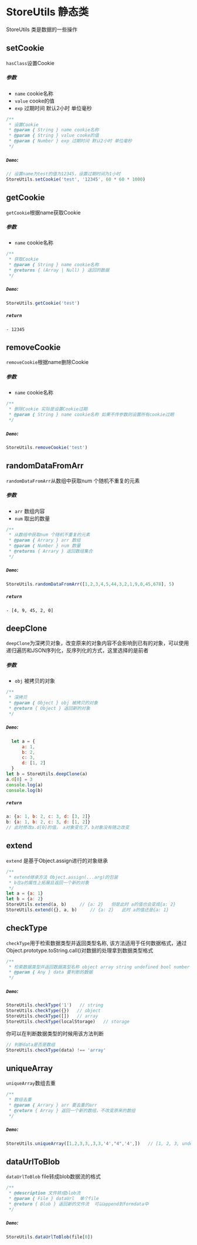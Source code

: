 # StoreUtils 静态类
StoreUtils 类是数据的一些操作

## setCookie
`hasClass`设置Cookie
##### 参数
  - `name` cookie名称
  - `value` cooke的值
  - `exp` 过期时间 默认2小时 单位毫秒
```js
/**
 * 设置Cookie
 * @param { String } name cookie名称
 * @param { String } value cooke的值
 * @param { Number } exp 过期时间 默认2小时 单位毫秒
 */
```
##### `Demo`:
```js
// 设置name为test的值为12345，设置过期时间为1小时
StoreUtils.setCookie('test', '12345', 60 * 60 * 1000)
```

## getCookie
`getCookie`根据name获取Cookie
##### 参数
  - `name` cookie名称
```js
/**
 * 获取Cookie
 * @param { String } name cookie名称
 * @returns { (Array | Null) } 返回的数据
 */
```
##### `Demo`:
```js
StoreUtils.getCookie('test')
```
##### `return`
    - 12345

## removeCookie
`removeCookie`根据name删除Cookie
##### 参数
  - `name` cookie名称
```js
/**
 * 删除Cookie 实际是设置Cookie过期
 * @param { String } name cookie名称 如果不传参数则设置所有cookie过期
 */
```
##### `Demo`:
```js
StoreUtils.removeCookie('test')
```

## randomDataFromArr
`randomDataFromArr`从数组中获取num 个随机不重复的元素
##### 参数
  - `arr` 数组内容
  - `num` 取出的数量
```js
/**
 * 从数组中获取num 个随机不重复的元素
 * @param { Arrary } arr 数组
 * @param { Number } num 数量
 * @returns { Arrary } 返回数组集合
 */
```
##### `Demo`:
```js
StoreUtils.randomDataFromArr([1,2,3,4,5,44,3,2,1,9,0,45,678], 5)
```
##### `return`
    - [4, 9, 45, 2, 0]

## deepClone
`deepClone`为深拷贝对象，改变原来的对象内容不会影响到已有的对象，可以使用递归遍历和JSON序列化，反序列化的方式，这里选择的是前者
##### 参数
  - `obj` 被拷贝的对象
```js
/**
 * 深拷贝
 * @param { Object } obj 被拷贝的对象
 * @return { Object } 返回新的对象
 */
```
##### `Demo`:
```js
  let a = {
      a: 1,
      b: 2,
      c: 3,
      d: [1, 2]
  }
let b = StoreUtils.deepClone(a)
a.d[0] = 3
console.log(a)
console.log(b)
```
##### `return`
```js
a: {a: 1, b: 2, c: 3, d: [3, 2]}
b: {a: 1, b: 2, c: 3, d: [1, 2]}
// 此时修改a.d[0]的值， a对象变化了，b对象没有随之改变
```

## extend
`extend` 是基于Object.assign进行的对象继承
```js
/**
 * extend继承方法 Object.assign(...arg)的包装
 * b在a的属性上拓展且返回一个新的对象
 */
let a = {a: 1}
let b = {a: 2}
StoreUtils.extend(a, b)     // {a: 2}   但是此时 a的值也会变成{a: 2}
StoreUtils.extend({}, a, b)     // {a: 2}   此时 a的值还是{a: 1}
```

## checkType
`checkType`用于检索数据类型并返回类型名称, 该方法适用于任何数据格式，通过Object.prototype.toString.call()对数据的处理拿到数据类型格式
```js
/**
 * 检索数据类型并返回数据类型名称 object array string undefined bool number null 等等...
 * @param { Any } data 要判断的数据
 */
```
##### `Demo`:
```js
StoreUtils.checkType('1')   // string
StoreUtils.checkType({})   // object
StoreUtils.checkType([])   // array
StoreUtils.checkType(localStorage)   // storage
```
你可以在判断数据类型的时候用该方法判断
```js
// 判断data是否是数组
StoreUtils.checkType(data) !== 'array'
```

## uniqueArray
`uniqueArray`数组去重
```js
/**
 * 数组去重
 * @param { Arrary } arr 要去重的arr
 * @return { Array } 返回一个新的数组，不改变原来的数组
 */
```
##### `Demo`:
```js
StoreUtils.uniqueArray([1,2,3,3,,3,3,'4',"4",'4',])   // [1, 2, 3, undefined, "4"]
```

## dataUrlToBlob
`dataUrlToBlob` file转成blob数据流的格式
```ts
/**
 * @description 文件转成blob流
 * @param { File } dataUrl  单个file
 * @return { Blob } 返回新的文件流  可以append到formdata中
 */
```
##### `Demo`:
```ts
StoreUtils.dataUrlToBlob(file[0])
```